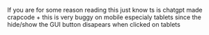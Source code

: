 If you are for some reason reading this just know ts is chatgpt made crapcode + this is very buggy on mobile especialy tablets since the hide/show the GUI button disapears when clicked on tablets
